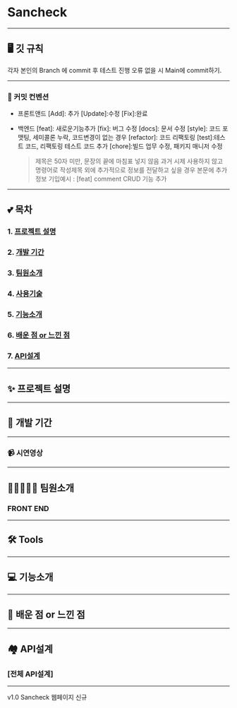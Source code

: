 # Sancheck 

<hr/>


## 🖥️ 깃 규칙
각자 본인의 Branch 에 commit 후 테스트 진행 오류 없을 시 Main에 commit하기.
<hr/>

### 🔨 커밋 컨벤션
-   프론트앤드
    [Add]: 추가
    [Update]:수정
    [Fix]:완료

-   백엔드
    [feat]: 새로운기능추가
    [fix]: 버그 수정
    [docs]: 문서 수정
    [style]: 코드 포맷팅, 세미콜론 누락, 코드변경이 없는 경우
    [refactor]: 코드 리팩토링
    [test]:테스트 코드, 리팩토링 테스트 코드 추가
    [chore]:빌드 업무 수정, 패키지 매니저 수정
    
    > 제목은 50자 미만, 문장의 끝에 마침표 넣지 않음 과거 시제 사용하지 않고 명령어로 작성제목 외에 추가적으로 정보를 전달하고 싶을 경우 본문에 추가 정보 기입예시 : [feat] comment CRUD 기능 추가

<hr/>

## 💕 목차

### 1. [프로젝트 설명](#-프로젝트-설명)<br/>

### 2. [개발 기간](#-개발-기간)<br/>

### 3. [팀원소개](#-팀원소개)<br/>

### 4. [사용기술](#-tools)<br/>

### 5. [기능소개](#-기능소개)<br/>

### 6. [배운 점 or 느낀 점](#-배운-점-or-느낀-점)<br/>

### 7. [API설계](#-API설계)<br/>
<hr/>

## ✨ 프로젝트 설명

<hr />

## 📅 개발 기간

<hr />

### 📹 시연영상 

<hr />

## 🧑🏽‍🤝‍🧑🏽 팀원소개
### FRONT END
<hr />


## 🛠 Tools

<hr />


## 💻 기능소개


<hr />

## 💭 배운 점 or 느낀 점

<hr />

## 🏘️ API설계

### [전체 API설계]


<hr />

v1.0 Sancheck 웹페이지 신규

